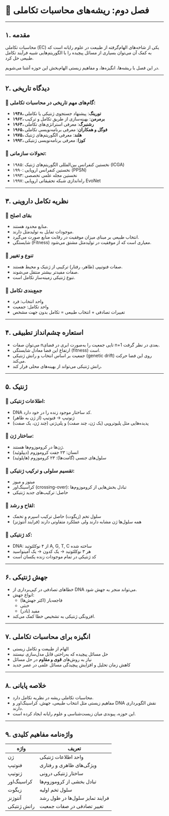 # 📘 فصل دوم: ریشه‌های محاسبات تکاملی

---

## ۱. مقدمه

محاسبات تکاملی (EC) یکی از شاخه‌های الهام‌گرفته از طبیعت در علوم رایانه است که به کمک آن می‌توان بسیاری از مسائل پیچیده را با الگوریتم‌هایی شبیه فرآیند تکامل طبیعی حل کرد.

در این فصل با ریشه‌ها، انگیزه‌ها، و مفاهیم زیستی الهام‌بخش این حوزه آشنا می‌شویم.

---

## ۲. دیدگاه تاریخی

### 🔹 گام‌های مهم تاریخی در محاسبات تکاملی:

- **۱۹۴۸، تورینگ**: پیشنهاد جستجوی ژنتیکی یا تکاملی
- **۱۹۶۲، برمرمن**: بهینه‌سازی از طریق تکامل و ترکیب
- **۱۹۶۴، رشنبرگ**: معرفی استراتژی‌های تکاملی
- **۱۹۶۵، فوگل و همکاران**: معرفی برنامه‌نویسی تکاملی
- **۱۹۷۵، هلند**: معرفی الگوریتم‌های ژنتیک
- **۱۹۹۲، کوزا**: معرفی برنامه‌نویسی ژنتیکی

### 🔹 تحولات سازمانی:

- ۱۹۸۵: نخستین کنفرانس بین‌المللی الگوریتم‌های ژنتیک (ICGA)
- ۱۹۹۰: نخستین کنفرانس اروپایی (PPSN)
- ۱۹۹۳: نخستین مجله علمی تخصصی
- ۱۹۹۷: راه‌اندازی شبکه تحقیقاتی اروپایی EvoNet

---

## ۳. نظریه تکامل داروینی

### 🔸 بقای اصلح

- منابع محدود هستند.
- موجودات تمایل به تولیدمثل دارند.
- انتخاب طبیعی بر مبنای میزان موفقیت در رقابت منابع صورت می‌گیرد.
- شایستگی (Fitness) معیاری است که از موفقیت در تولیدمثل مشتق می‌شود.

### 🔸 تنوع و تغییر

- صفات فنوتیپی (ظاهر، رفتار) ترکیبی از ژنتیک و محیط هستند.
- صفات مفیدتر بیشتر منتقل می‌شوند.
- تنوع ژنتیکی زمینه‌ساز تکامل است.

### 🔸 جمع‌بندی تکامل

- واحد انتخاب: فرد
- واحد تکامل: جمعیت
- تغییرات تصادفی + انتخاب طبیعی = تکامل بدون جهت مشخص

---

## ۴. استعاره چشم‌انداز تطبیقی

- می‌توان صفات nتایی جمعیت را به‌صورت ابری در فضای n+1 بعدی در نظر گرفت.
- ارتفاع این فضا معادل شایستگی (fitness) است.
- جمعیت بر اساس انتخاب و رانش ژنتیکی (genetic drift) روی این فضا حرکت می‌کند.
- رانش ژنتیکی می‌تواند از بهینه‌های محلی فرار کند.

---

## ۵. ژنتیک

### 🔹 اطلاعات ژنتیکی:

- DNA کد ساختار موجود زنده را در خود دارد.
- ژنوتیپ → فنوتیپ (از ژن به ظاهر)
- پدیده‌هایی مثل پلیوتروپی (یک ژن، چند صفت) و پلی‌ژنی (چند ژن، یک صفت)

### 🔹 ساختار ژن:

- ژن‌ها در کروموزوم‌ها هستند.
- انسان: ۲۳ جفت کروموزوم (دیپلوئید)
- سلول‌های جنسی (گامت‌ها): ۲۳ کروموزوم (هاپلوئید)

### 🔹 تقسیم سلولی و ترکیب ژنتیکی:

- میتوز و میوز
- کراسینگ‌اور (crossing-over): تبادل بخش‌هایی از کروموزوم‌ها
- حاصل: ترکیب‌های جدید ژنتیکی

### 🔹 لقاح و رشد:

- سلول تخم (زیگوت) حاصل ترکیب اسپرم و تخمک
- همه سلول‌ها ژن مشابه دارند ولی عملکرد متفاوتی دارند (فرایند آنتوژنز)

### 🔹 کد ژنتیکی:

- DNA: از ۴ نوکلئوتید A, G, T, C ساخته شده
- هر ۳ نوکلئوتید → یک کدون → یک آمینواسید
- کد ژنتیکی در تمام موجودات زنده یکسان است

---

## ۶. جهش ژنتیکی

- خطاهای تصادفی در کپی‌برداری از DNA می‌تواند منجر به جهش شود.
- انواع جهش:
  - فاجعه‌بار (اکثر جهش‌ها)
  - خنثی
  - مفید (نادر)
- افزونگی ژنتیکی به تشخیص خطا کمک می‌کند.

---

## ۷. انگیزه‌ برای محاسبات تکاملی

- الهام از طبیعت و تکامل زیستی
- حل مسائل پیچیده که به‌راحتی قابل مدل‌سازی نیستند
- نیاز به روش‌های **قوی و مقاوم** در حل مسائل
- کاهش زمان تحلیل و افزایش پیچیدگی مسائل علمی در عصر جدید

---

## ۸. خلاصه پایانی

- محاسبات تکاملی ریشه در نظریه تکامل دارد.
- مفاهیم زیستی مثل انتخاب طبیعی، جهش، کراسینگ‌اور و DNA نقش الگوبرداری دارند.
- این حوزه، پیوندی میان زیست‌شناسی و علوم رایانه ایجاد کرده است.

---

## ۹. واژه‌نامه مفاهیم کلیدی

| واژه | تعریف |
|------|--------|
| ژن | واحد اطلاعات ژنتیکی |
| فنوتیپ | ویژگی‌های ظاهری و رفتاری |
| ژنوتیپ | ساختار ژنتیکی درونی |
| کراسینگ‌اور | تبادل بخشی از کروموزوم‌ها |
| زیگوت | سلول تخم اولیه |
| آنتوژنز | فرایند تمایز سلول‌ها در طول رشد |
| رانش ژنتیکی | تغییر تصادفی در صفات جمعیت |

